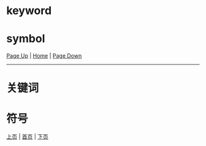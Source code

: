 # keyword

# symbol

[Page Up](3) | [Home](Home#content-----目录) | [Page Down](5)

--- 

# 关键词

# 符号

[上页](3) | [首页](Home#content-----目录) | [下页](5)